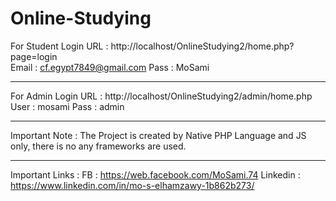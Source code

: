 ﻿# Online-Studying

For Student Login
URL : http://localhost/OnlineStudying2/home.php?page=login <br>
Email : cf.egypt7849@gmail.com
Pass : MoSami

__________________
For Admin Login 
URL : http://localhost/OnlineStudying2/admin/home.php
User : mosami
Pass : admin
__________________
Important Note : 
The Project is created by Native PHP Language and JS only, there is no any frameworks are used.
__________________
Important Links :
FB : https://web.facebook.com/MoSami.74
Linkedin : https://www.linkedin.com/in/mo-s-elhamzawy-1b862b273/
